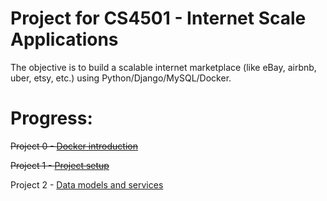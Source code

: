 # Project for CS4501 - Internet Scale Applications

The objective is to build a scalable internet marketplace (like eBay, airbnb, uber, etsy, etc.) using Python/Django/MySQL/Docker.

# Progress:

~~Project 0 - [Docker introduction](https://github.com/thomaspinckney3/cs4501/blob/master/Project0.md)~~

~~Project 1 - [Project setup](https://github.com/thomaspinckney3/cs4501/blob/master/Project0.md)~~

Project 2 - [Data models and services](https://github.com/thomaspinckney3/cs4501/blob/master/Project2.md)


